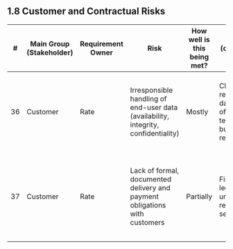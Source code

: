 ## 1.8 Customer and Contractual Risks

| #  | Main Group (Stakeholder) | Requirement Owner | Risk | How well is this being met? | Effect (consequence if not met) | Impact (Value of effect) | Likelihood | Treatment Option | Mitigation Actions (Taken measures) | Annex A Reference (2022) | Control | Controlled? | Implemented? | Impact (residual) | Likelihood (residual) | Risk Acceptance Criteria |
|----|--------------------------|-------------------|----------------------------------------------------------|----------------|---------------------------------------------------------------|------------------------|------------|------------------|----------------------------------------------------------------------------------------------------------------------------------------------------------------------------------------------------------|-------------------------|---------------------|-------------------------------------------------------------------------------------------------------------------------------------|--------------|-------------------|-----------------------|------------------------|
| 36 | Customer                 | Rate              | Irresponsible handling of end-user data (availability, integrity, confidentiality) | Mostly | Claims, reputational damage, loss of trust, termination of business relationship | High 🔴 | Medium 🟡 | Mitigate | Strict access control, encryption, regular audits, customer contract clauses, incident response plan | A.5.13, A.5.20, A.8.3, A.8.12 | Access control, encryption, audit | Controls in place, regular audits, contract clauses reviewed annually | Yes | Low 🟢 | Low 🟢 | Acceptable if all controls are enforced and regularly audited. |
| 37 | Customer                 | Rate              | Lack of formal, documented delivery and payment obligations with customers | Partially | Financial loss, legal disputes, unclear responsibilities, security gaps | High 🔴 | Medium 🟡 | Transfer | All customer contracts must include clear deliverables, payment terms, and security responsibilities; legal review required | A.5.20, A.5.21, A.5.23 | Customer contract, legal review | Contract templates used, legal review required for all new agreements | Yes | Low 🟢 | Low 🟢 | Acceptable if all customer contracts are reviewed and signed. |
